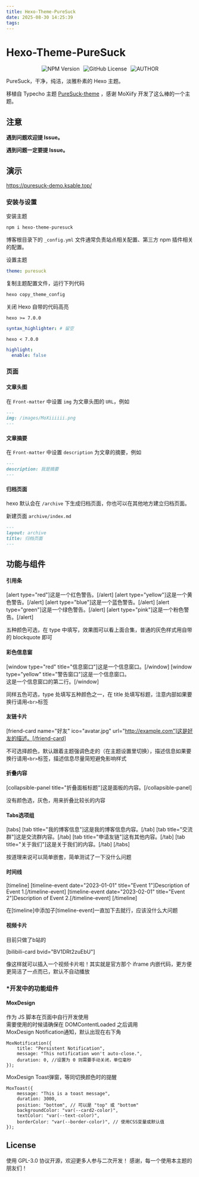 ```yaml
---
title: Hexo-Theme-PureSuck
date: 2025-08-30 14:25:39
tags:
---
```

# Hexo-Theme-PureSuck

<div align="center" style="display: flex; justify-content: center; gap: 10px">
<img alt="NPM Version" src="https://img.shields.io/npm/v/hexo-theme-puresuck?color=pink">
<img alt="GitHub License" src="https://img.shields.io/github/license/God-2077/hexo-theme-puresuck?color=pink">
<img alt="AUTHOR" src="https://img.shields.io/badge/author-Kissablecho-pink">
</div>

PureSuck，干净，纯洁，淡雅朴素的 Hexo 主题。

移植自 Typecho 主题 [PureSuck-theme](https://github.com/MoXiaoXi233/PureSuck-theme) ，感谢 MoXiify 开发了这么棒的一个主题。

## 注意

**遇到问题欢迎提 Issue。**

**遇到问题一定要提 Issue。**

## 演示

https://puresuck-demo.ksable.top/

### 安装与设置

安装主题

```bash
npm i hexo-theme-puresuck
```

博客根目录下的 `_config.yml` 文件通常负责站点相关配置、第三方 npm 插件相关的配置。

设置主题

```yaml
theme: puresuck
```

复制主题配置文件，运行下列代码

```bash
hexo copy_theme_config
```

关闭 Hexo 自带的代码高亮

`hexo >= 7.0.0`

```yaml
syntax_highlighter: # 留空
```

`hexo < 7.0.0`

```yaml
highlight:
  enable: false
```

### 页面

#### 文章头图

在 `Front-matter` 中设置 `img` 为文章头图的 `URL`，例如

```markdown
---
img: /images/MoXiiiiii.png
---
```

#### 文章摘要

在 `Front-matter` 中设置 `description` 为文章的摘要，例如

```markdown
---
description: 我是摘要
---
```

#### 归档页面

hexo 默认会在 `/archive` 下生成归档页面，你也可以在其他地方建立归档页面。

新建页面 `archive/index.md`

```markdown
---
layout: archive
title: 归档页面
---
```


## 功能与组件

#### 引用条


[alert type="red"]这是一个红色警告。[/alert]
[alert type="yellow"]这是一个黄色警告。[/alert]
[alert type="blue"]这是一个蓝色警告。[/alert]
[alert type="green"]这是一个绿色警告。[/alert]
[alert type="pink"]这是一个粉色警告。[/alert]


五种颜色可选，在 type 中填写，效果图可以看上面合集，普通的灰色样式用自带的 blockquote 即可


#### 彩色信息窗

[window type="red" title="信息窗口"]这是一个信息窗口。[/window]
[window type="yellow" title="警告窗口"]这是一个信息窗口。<br>这是一个信息窗口的第二行。[/window]

同样五色可选，type 处填写五种颜色之一，在 title 处填写标题，注意内部如果要换行请用`<br>`标签


#### 友链卡片

[friend-card name="好友" ico="avatar.jpg" url="http://example.com"]这是好友的描述。[/friend-card]

不可选择颜色，默认跟着主题强调色走的（在主题设置里切换），描述信息如果要换行请用`<br>`标签，描述信息尽量简短避免影响样式
#### 折叠内容

[collapsible-panel title="折叠面板标题"]这是面板的内容。[/collapsible-panel]

没有颜色选，灰色，用来折叠比较长的内容

#### Tabs选项组

[tabs]
[tab title="我的博客信息"]这是我的博客信息内容。[/tab]
[tab title="交流群"]这是交流群内容。[/tab]
[tab title="申请友链"]这有其他内容。[/tab]
[tab title="关于我们"]这是关于我们的内容。[/tab]
[/tabs]

按道理来说可以简单嵌套，简单测试了一下没什么问题


#### 时间线

[timeline]
[timeline-event date="2023-01-01" title="Event 1"]Description of Event 1.[/timeline-event]
[timeline-event date="2023-02-01" title="Event 2"]Description of Event 2.[/timeline-event]
[/timeline]

在[timeline]中添加子[timeline-event]一直加下去就行，应该没什么大问题


#### 视频卡片
目前只做了b站的

[bilibili-card bvid="BV1DRt2zuEbU"]

像这样就可以插入一个视频卡片啦！其实就是官方那个 iframe 内嵌代码，更方便更简洁了一点而已，默认不自动播放



### *开发中的功能组件

#### MoxDesign
作为 JS 脚本在页面中自行开发使用  
需要使用的时候请确保在 DOMContentLoaded 之后调用  
MoxDesign Notification通知，默认出现在右下角

```
MoxNotification({
    title: "Persistent Notification",
    message: "This notification won't auto-close.",
    duration: 0, //设置为 0 则需要手动关闭，单位毫秒
});
```

MoxDesign Toast弹窗，等同切换颜色时的提醒

```
MoxToast({
    message: "This is a toast message",
    duration: 3000,
    position: "bottom", // 可以是 "top" 或 "bottom"
    backgroundColor: "var(--card2-color)",
    textColor: "var(--text-color)",
    borderColor: "var(--border-color)", // 使用CSS变量或默认值
});
```

## License

使用 GPL-3.0 协议开源，欢迎更多人参与二次开发！
感谢，每一个使用本主题的朋友们！